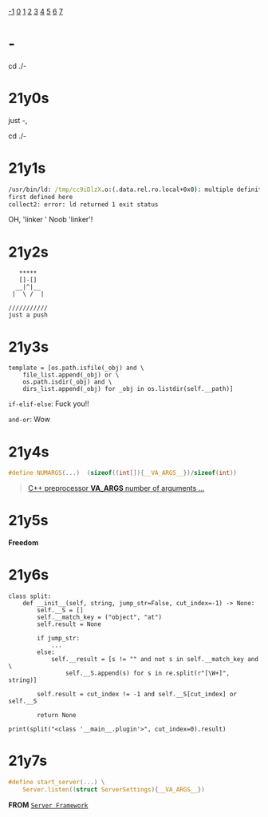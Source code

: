 [-1](#21y-s)
[0](#21y0s)
[1](#21y1s)
[2](#21y2s)
[3](#21y3s)
[4](#21y4s)
[5](#21y5s)
[6](#21y6s)
[7](#21y7s)

# -
cd ./-

# 21y0s
just -,

cd ./-

# 21y1s
```cmd
/usr/bin/ld: /tmp/cc9iDlzX.o:(.data.rel.ro.local+0x0): multiple definition of `header'; /tmp/cckNaIHX.o:(.data.rel.ro.local+0x0):
first defined here
collect2: error: ld returned 1 exit status
```
OH, 'linker ' Noob 'linker'!

# 21y2s
```
   *****
   []-[]
  __|^|__
 |  \ /  |

///////////
just a push
```

# 21y3s
```python3
template = [os.path.isfile(_obj) and \
    file_list.append(_obj) or \
    os.path.isdir(_obj) and \
    dirs_list.append(_obj) for _obj in os.listdir(self.__path)]
```
`if-elif-else`: Fuck you!!

`and-or`: Wow

# 21y4s
```c
#define NUMARGS(...)  (sizeof((int[]){__VA_ARGS__})/sizeof(int))
```
> [C++ preprocessor __VA_ARGS__ number of arguments ...](https://stackoverflow.com/questions/2124339/c-preprocessor-va-args-number-of-arguments/2124433#:~:text=number%20of%20params%3A-,%23define%20NUMARGS(...)%20%20(sizeof((int%5B%5D)%7B__VA_ARGS__%7D)/sizeof(int)),-Full%20example%3A)

# 21y5s
**Freedom**

# 21y6s
```python3
class split:
    def __init__(self, string, jump_str=False, cut_index=-1) -> None:
        self.__S = []
        self.__match_key = ("object", "at")
        self.result = None

        if jump_str:
            ...
        else:
            self.__result = [s != "" and not s in self.__match_key and \
                self.__S.append(s) for s in re.split(r"[\W+]", string)]

        self.result = cut_index != -1 and self.__S[cut_index] or self.__S
        
        return None

print(split("<class '__main__.plugin'>", cut_index=0).result)
```

# 21y7s
```c
#define start_server(...) \
    Server.listen((struct ServerSettings){__VA_ARGS__})
```

**FROM** [`Server Framework`](https://github.com/ktvexe/server-framework/blob/e73a1319cfbe03d7252bc07df56e558292992cc3/protocol-server.h#L41-L42)

